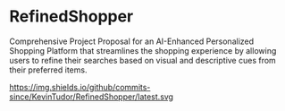 # RefinedShopper
Comprehensive Project Proposal for an AI-Enhanced Personalized Shopping Platform that streamlines the shopping experience by allowing users to refine their searches based on visual and descriptive cues from their preferred items.


https://img.shields.io/github/commits-since/KevinTudor/RefinedShopper/latest.svg